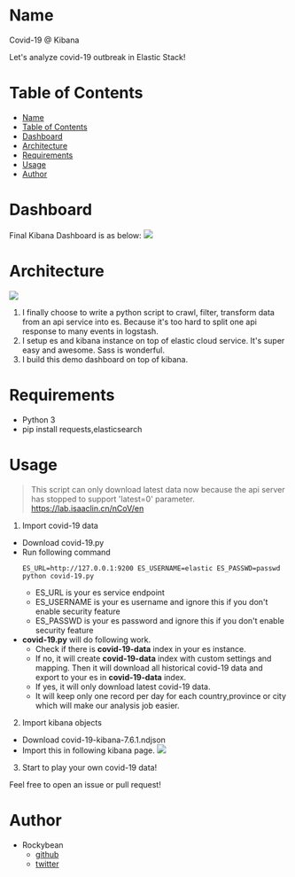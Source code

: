 Name
====
Covid-19 @ Kibana

Let's analyze covid-19 outbreak in Elastic Stack!


Table of Contents
=================
- [Name](#name)
- [Table of Contents](#table-of-contents)
- [Dashboard](#dashboard)
- [Architecture](#architecture)
- [Requirements](#requirements)
- [Usage](#usage)
- [Author](#author)


Dashboard
======
Final Kibana Dashboard is as below:
![](https://cdn.nlark.com/yuque/0/2020/png/113753/1583931944219-f5031ece-3d6e-4e16-bb86-252affd35dd6.png)


Architecture
=======
![](https://cdn.nlark.com/yuque/0/2020/png/113753/1583713594293-0f3be6b9-0a48-4bef-9632-73e5cc4108bd.png)

1. I finally choose to write a python script to  crawl, filter, transform data from an api service into es. Because it's too hard to split one api response to many events in logstash.
2. I setup es and kibana instance on top of elastic cloud service. It's super easy and awesome. Sass is wonderful.
3. I build this demo dashboard on top of kibana.


Requirements
============
* Python 3
* pip install requests,elasticsearch

Usage
=====

> This script can only download latest data now because the api server has stopped to support 'latest=0' parameter.
>https://lab.isaaclin.cn/nCoV/en

1. Import covid-19 data
* Download covid-19.py
* Run following command
  ```
  ES_URL=http://127.0.0.1:9200 ES_USERNAME=elastic ES_PASSWD=passwd python covid-19.py
  ```
  * ES_URL is your es service endpoint
  * ES_USERNAME is your es username and ignore this if you don't enable security feature
  * ES_PASSWD is your es password and ignore this if you don't enable security feature
* **covid-19.py** will do following work.
  * Check if there is **covid-19-data** index in your es instance.
  * If no, it will create **covid-19-data** index with custom settings and mapping. Then it will download all historical covid-19 data and export to your es in **covid-19-data** index.
  * If yes, it will only download latest covid-19 data.
  * It will keep only one record per day for each country,province or city which will make our analysis job easier.

2. Import kibana objects
* Download covid-19-kibana-7.6.1.ndjson
* Import this in following kibana page.
![](https://cdn.nlark.com/yuque/0/2020/png/113753/1583712551434-bbac3b8c-8cc7-43f5-82b5-b1269df8b2a4.png?x-oss-process=image/resize,w_1492)

3. Start to play your own covid-19 data!

Feel free to open an issue or pull request!

Author
======
* Rockybean
    * [github](https://github.com/rockybean)
    * [twitter](https://twitter.com/imrockybean)
